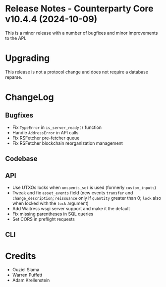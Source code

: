 # Release Notes - Counterparty Core v10.4.4 (2024-10-09)

This is a minor release with a number of bugfixes and minor improvements to the API.

# Upgrading

This release is not a protocol change and does not require a database reparse.

# ChangeLog

## Bugfixes

- Fix `TypeError` in `is_server_ready()` function
- Handle `AddressError` in API calls
- Fix RSFetcher pre-fetcher queue
- Fix RSFetcher blockchain reorganization management

## Codebase

## API

- Use UTXOs locks when `unspents_set` is used (formerly `custom_inputs`)
- Tweak and fix `asset_events` field (new events `transfer` and `change_description`; `reissuance` only if `quantity` greater than 0; `lock` also when locked with the `lock` argument)
- Add Waitress wsgi server support and make it the default
- Fix missing parentheses in SQL queries
- Set CORS in preflight requests

## CLI



# Credits

* Ouziel Slama
* Warren Puffett
* Adam Krellenstein
